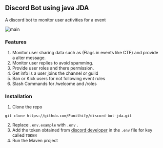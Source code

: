 ## Discord Bot using java JDA

A discord bot to monitor user activities for a event

![main](https://res.cloudinary.com/dnsmfzkcw/image/upload/v1706457843/java-jda/jda_lgv2hd.jpg)

### Features

1. Monitor user sharing data such as (Flags in events like CTF) and provide a alter message.
2. Monitor user replies to avoid spamming.
3. Provide user roles and there permission.
4. Get info is a user joins the channel or guild
5. Ban or Kick users for not following event rules
6. Slash Commands for /welcome and /roles

### Installation

1. Clone the repo

```
git clone https://github.com/Punithify/discord-bot-jda.git
```

2. Replace `.env.example` with `.env` .
3. Add the token obtained from [discord developer](https://discord.com/developers) in the `.env` file for key called `TOKEN`
4. Run the Maven project
